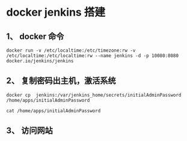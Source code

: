 # docker jenkins 搭建


## 1、 docker 命令

```
docker run -v /etc/localtime:/etc/timezone:rw -v /etc/localtime:/etc/localtime:rw --name jenkins -d -p 10080:8080 docker.io/jenkins/jenkins
```

## 2、 复制密码出主机，激活系统

```
docker cp  jenkins:/var/jenkins_home/secrets/initialAdminPassword /home/apps/initialAdminPassword

cat /home/apps/initialAdminPassword
```

## 3、 访问网站

